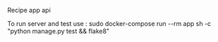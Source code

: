 Recipe app api

To run server and test use :
    sudo docker-compose run --rm app sh -c "python manage.py test && flake8"
